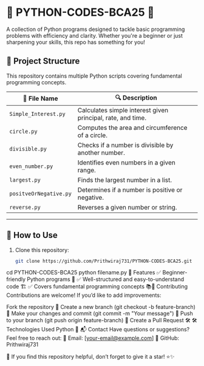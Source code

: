 # 🐍 PYTHON-CODES-BCA25 🚀  
A collection of Python programs designed to tackle basic programming problems with efficiency and clarity. Whether you're a beginner or just sharpening your skills, this repo has something for you!  

## 📂 **Project Structure**  
This repository contains multiple Python scripts covering fundamental programming concepts.  

| 📜 File Name           | 🔍 Description |
|------------------------|--------------|
| `Simple_Interest.py`   | Calculates simple interest given principal, rate, and time. |
| `circle.py`           | Computes the area and circumference of a circle. |
| `divisible.py`        | Checks if a number is divisible by another number. |
| `even_number.py`      | Identifies even numbers in a given range. |
| `largest.py`         | Finds the largest number in a list. |
| `positveOrNegative.py` | Determines if a number is positive or negative. |
| `reverse.py`         | Reverses a given number or string. |

---

## 🚀 **How to Use**  
1. Clone this repository:  
   ```sh
   git clone https://github.com/Prithwiraj731/PYTHON-CODES-BCA25.git
cd PYTHON-CODES-BCA25
python filename.py
📌 Features
✅ Beginner-friendly Python programs 🐍
✅ Well-structured and easy-to-understand code 🏗️
✅ Covers fundamental programming concepts 📚🤝 Contributing
Contributions are welcome! If you’d like to add improvements:

Fork the repository 🍴
Create a new branch (git checkout -b feature-branch) 🌿
Make your changes and commit (git commit -m "Your message") 📝
Push to your branch (git push origin feature-branch) 🚀
Create a Pull Request 🛠️
🛠 Technologies Used
Python 🐍
📬 Contact
Have questions or suggestions? Feel free to reach out:
📧 Email: [your-email@example.com]
🐙 GitHub: Prithwiraj731

🌟 If you find this repository helpful, don’t forget to give it a star! ⭐✨
